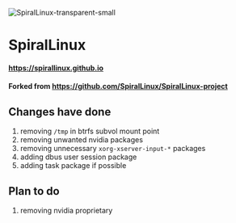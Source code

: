 
![SpiralLinux-transparent-small](https://user-images.githubusercontent.com/2692138/171754005-231f6c05-de5a-4b57-9e04-a24defa03ae7.png)
# SpiralLinux

#### https://spirallinux.github.io
#### Forked from https://github.com/SpiralLinux/SpiralLinux-project

## Changes have done
1. removing `/tmp` in btrfs subvol mount point
2. removing unwanted nvidia packages
3. removing unnecessary `xorg-xserver-input-*` packages
4. adding dbus user session package
5. adding task package if possible

## Plan to do
1. removing nvidia proprietary
